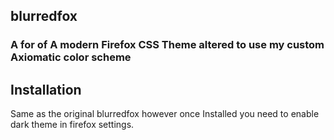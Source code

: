 ## blurredfox

### A for of A modern Firefox CSS Theme altered to use my custom Axiomatic color scheme

## Installation

Same as the original blurredfox however once Installed you need to enable dark theme in firefox settings.

